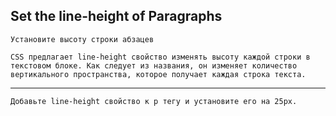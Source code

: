 ## Set the line-height of Paragraphs ##

`Установите высоту строки абзацев`

    CSS предлагает line-height свойство изменять высоту каждой строки в текстовом блоке. Как следует из названия, он изменяет количество вертикального пространства, которое получает каждая строка текста.
<HR>

    Добавьте line-height свойство к p тегу и установите его на 25px.




